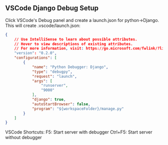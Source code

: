 
## VSCode Django Debug Setup

Click VSCode's Debug panel and create a launch.json for python->Django. This will create .vscode/launch.json:
```json
{
    // Use IntelliSense to learn about possible attributes.
    // Hover to view descriptions of existing attributes.
    // For more information, visit: https://go.microsoft.com/fwlink/?linkid=830387
    "version": "0.2.0",
    "configurations": [
        {
            "name": "Python Debugger: Django",
            "type": "debugpy",  
            "request": "launch",
            "args": [
                "runserver",
                "9000"
            ],
            "django": true,
            "autoStartBrowser": false,
            "program": "${workspaceFolder}/manage.py"
        }
    ]
}
```


VSCode Shortcuts:
F5: Start server with debugger
Ctrl+F5: Start server without debugger
